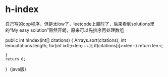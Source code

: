 # h-index
自己写的cpp程序，但是太low了，leetcode上超时了，后来看到solutions里的“My easy
solution”豁然开朗，原来可以先排序再处理数组

 public int hIndex(int[] citations) {
   Arrays.sort(citations);
   int len=citations.length;
    for(int i=0;i<len;i++){
        if(citations[i]>=len-i) return len-i;
        
    }
    return 0;
}（java版）

